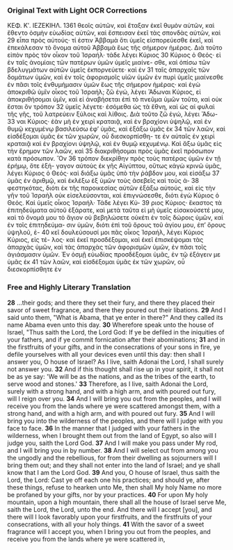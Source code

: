 ### Original Text with Light OCR Corrections

ΚΕΦ. Κʹ. ΙΕΖΕΚΙΗΛ. 1361
θεοῖς αὐτῶν, καὶ ἔταξαν ἐκεῖ θυμὸν αὐτῶν, καὶ ἔθεντο
ὀσμὴν εὐωδίας αὐτῶν, καὶ ἔσπεισαν ἐκεῖ τὰς σπονδὰς αὐτῶν, καὶ 29
εἶπα πρὸς αὐτούς· τί ἐστιν Ἀββαμὰ ὅτι ὑμεῖς εἰσπορεύεσθε ἐκεῖ,
καὶ ἐπεκάλεσαν τὸ ὄνομα αὐτοῦ Ἀββαμὰ ἕως τῆς σήμερον ἡμέρας.
Διὰ τοῦτο εἰπὸν πρὸς τὸν οἶκον τοῦ Ἰσραήλ· τάδε λέγει Κύριος 30
Κύριος ὁ Θεός· εἰ ἐν ταῖς ἀνομίαις τῶν πατέρων ὑμῶν ὑμεῖς μιαίνε-
σθε, καὶ ὀπίσω τῶν βδελυγμάτων αὐτῶν ὑμεῖς ἐκπορνεύετε· καὶ ἐν 31
ταῖς ἀπαρχαῖς τῶν δομάτων ὑμῶν, καὶ ἐν τοῖς ἀφορισμοῖς υἱῶν
ὑμῶν ἐν πυρὶ ὑμεῖς μιαίνεσθε ἐν πᾶσι τοῖς ἐνθυμήμασιν ὑμῶν ἕως
τῆς σήμερον ἡμέρας· καὶ ἐγὼ ἀποκριθῶ ὑμῖν οἶκος τοῦ Ἰσραήλ;
ζῶ ἐγώ, λέγει Ἄδωναι Κύριος, εἰ ἀποκριθήσομαι ὑμῖν, καὶ εἰ
ἀναβήσεται ἐπὶ τὸ πνεῦμα ὑμῶν τοῦτο, καὶ οὐκ ἔσται ὃν τρόπον 32
ὑμεῖς λέγετε· ἐσόμεθα ὡς τὰ ἔθνη, καὶ ὡς αἱ φυλαὶ τῆς γῆς,
τοῦ λατρεύειν ξύλοις καὶ λίθοις. Διὰ τοῦτο ζῶ ἐγώ, λέγει Ἄδω- 33
ναι Κύριος· ἐὰν μὴ ἐν χειρὶ κραταιᾷ, καὶ ἐν βραχίονι ὑψηλῷ,
καὶ ἐν θυμῷ κεχυμένῳ βασιλεύσω ἐφ’ ὑμᾶς, καὶ ἐξάξω ὑμᾶς ἐκ 34
τῶν λαῶν, καὶ εἰσδέξομαι ὑμᾶς ἐκ τῶν χωρῶν, οὗ διεσκορπίσθη-
τε ἐν αὐταῖς ἐν χειρὶ κραταιᾷ καὶ ἐν βραχίονι ὑψηλῷ, καὶ ἐν
θυμῷ κεχυμένῳ. Καὶ ἄξω ὑμᾶς εἰς τὴν ἔρημον τῶν λαῶν, καὶ 35
διακριθήσομαι πρὸς ὑμᾶς ἐκεῖ πρόσωπον κατὰ πρόσωπον. Ὃν 36
τρόπον διεκρίθην πρὸς τοὺς πατέρας ὑμῶν ἐν τῇ ἐρήμῳ, ὅτε ἐξή-
γαγον αὐτοὺς ἐκ γῆς Αἰγύπτου, οὕτως κἀγὼ κρινῶ ὑμᾶς, λέγει
Κύριος ὁ Θεός· καὶ διάξω ὑμᾶς ὑπὸ τὴν ῥάβδον μου, καὶ εἰσάξω 37
ὑμᾶς ἐν ἀριθμῷ, καὶ ἐκλέξω ἐξ ὑμῶν τοὺς ἀσεβεῖς καὶ τοὺς ἀ- 38
φεστηκότας, διότι ἐκ τῆς παροικεσίας αὐτῶν ἐξάξω αὐτούς, καὶ
εἰς τὴν γῆν τοῦ Ἰσραὴλ οὐκ εἰσελεύσονται, καὶ ἐπιγνώσεσθε, διότι
ἐγὼ Κύριος ὁ Θεός. Καὶ ὑμεῖς οἶκος Ἰσραήλ· Τάδε λέγει Κύ- 39
ριος Κύριος· ἕκαστος τὰ ἐπιτηδεύματα αὐτοῦ ἐξάρατε, καὶ μετὰ
ταῦτα εἰ μὴ ὑμεῖς εἰσακούσετέ μου, καὶ τὸ ὄνομά μου τὸ ἅγιον οὐ
βεβηλώσετε οὐκέτι ἐν τοῖς δώροις ὑμῶν, καὶ ἐν τοῖς ἐπιτηδεύμα-
σιν ὑμῶν, διότι ἐπὶ τοῦ ὄρους τοῦ ἁγίου μου, ἐπ’ ὄρους ὑψηλοῦ, ἐ- 40
κεῖ δουλεύσουσί μοι πᾶς οἶκος Ἰσραήλ, λέγει Κύριος Κύριος, εἰς τέ-
λος· καὶ ἐκεῖ προσδέξομαι, καὶ ἐκεῖ ἐπισκέψομαι τὰς ἀπαρχὰς ὑμῶν,
καὶ τὰς ἀπαρχὰς τῶν ἀφορισμῶν ὑμῶν, ἐν πᾶσι τοῖς ἁγιάσμασιν
ὑμῶν. Ἐν ὀσμῇ εὐωδίας προσδέξομαι ὑμᾶς, ἐν τῷ ἐξάγειν με ὑμᾶς ἐκ 41
τῶν λαῶν, καὶ εἰσδέξομαι ὑμᾶς ἐκ τῶν χωρῶν, οὗ διεσκορπίσθητε ἐν

### Free and Highly Literary Translation

**28** ...their gods; and there they set their fury, and there they placed their savor of sweet fragrance, and there they poured out their libations.
**29** And I said unto them, "What is Abama, that ye enter in there?" And they called its name Abama even unto this day.
**30** Wherefore speak unto the house of Israel, "Thus saith the Lord, the Lord God: If ye be defiled in the iniquities of your fathers, and if ye commit fornication after their abominations;
**31** and in the firstfruits of your gifts, and in the consecrations of your sons in fire, ye defile yourselves with all your devices even until this day: then shall I answer you, O house of Israel? As I live, saith Adonai the Lord, I shall surely not answer you.
**32** And if this thought shall rise up in your spirit, it shall not be as ye say: 'We will be as the nations, and as the tribes of the earth, to serve wood and stones.'
**33** Therefore, as I live, saith Adonai the Lord, surely with a strong hand, and with a high arm, and with poured out fury, will I reign over you.
**34** And I will bring you out from the peoples, and I will receive you from the lands where ye were scattered amongst them, with a strong hand, and with a high arm, and with poured out fury.
**35** And I will bring you into the wilderness of the peoples, and there will I judge with you face to face.
**36** In the manner that I judged with your fathers in the wilderness, when I brought them out from the land of Egypt, so also will I judge you, saith the Lord God.
**37** And I will make you pass under My rod, and I will bring you in by number.
**38** And I will select out from among you the ungodly and the rebellious, for from their dwelling as sojourners will I bring them out; and they shall not enter into the land of Israel; and ye shall know that I am the Lord God.
**39** And you, O house of Israel, thus saith the Lord, the Lord: Cast ye off each one his practices; and should ye, after these things, refuse to hearken unto Me, then shall My holy Name no more be profaned by your gifts, nor by your practices.
**40** For upon My holy mountain, upon a high mountain, there shall all the house of Israel serve Me, saith the Lord, the Lord, unto the end. And there will I accept [you], and there will I look favorably upon your firstfruits, and the firstfruits of your consecrations, with all your holy things.
**41** With the savor of a sweet fragrance will I accept you, when I bring you out from the peoples, and receive you from the lands where ye were scattered in,